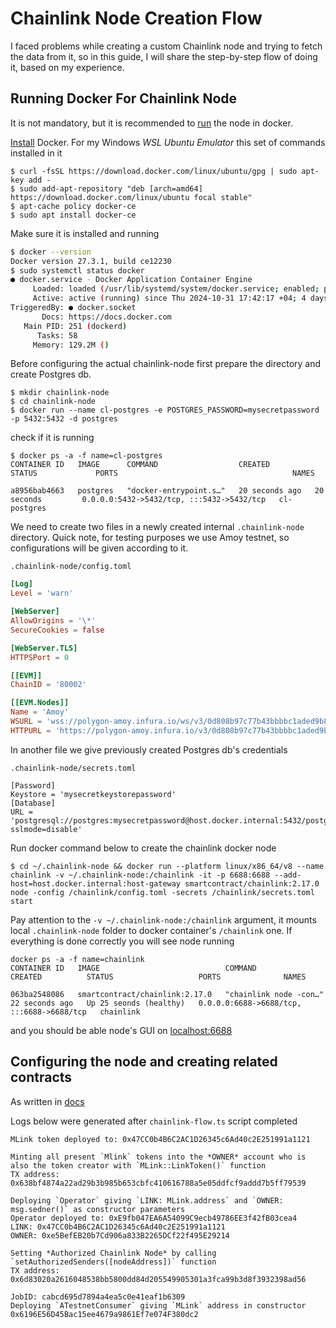 # Chainlink Node Creation Flow
I faced problems while creating a custom Chainlink node and trying to fetch the data from it, so in this guide, I will share the step-by-step flow of doing it, based on my experience.

## Running Docker For Chainlink Node
It is not mandatory, but it is recommended to [run](https://docs.chain.link/chainlink-nodes/v1/running-a-chainlink-node) the node in docker.

[Install](https://docs.docker.com/engine/install/) Docker. For my Windows *WSL Ubuntu Emulator* this set of commands installed in it
```shell
$ curl -fsSL https://download.docker.com/linux/ubuntu/gpg | sudo apt-key add -
$ sudo add-apt-repository "deb [arch=amd64] https://download.docker.com/linux/ubuntu focal stable"
$ apt-cache policy docker-ce
$ sudo apt install docker-ce
```

Make sure it is installed and running  
```bash
$ docker --version
Docker version 27.3.1, build ce12230
$ sudo systemctl status docker
● docker.service - Docker Application Container Engine
     Loaded: loaded (/usr/lib/systemd/system/docker.service; enabled; preset: enabled)
     Active: active (running) since Thu 2024-10-31 17:42:17 +04; 4 days ago
TriggeredBy: ● docker.socket
       Docs: https://docs.docker.com
   Main PID: 251 (dockerd)
      Tasks: 58
     Memory: 129.2M ()
```

Before configuring the actual chainlink-node first prepare the directory and create Postgres db.
```shell
$ mkdir chainlink-node
$ cd chainlink-node
$ docker run --name cl-postgres -e POSTGRES_PASSWORD=mysecretpassword -p 5432:5432 -d postgres
```
check if it is running
```shell
$ docker ps -a -f name=cl-postgres
CONTAINER ID   IMAGE      COMMAND                  CREATED          STATUS             PORTS                                       NAMES
    
a8956bab4663   postgres   "docker-entrypoint.s…"   20 seconds ago   20 seconds         0.0.0.0:5432->5432/tcp, :::5432->5432/tcp   cl-postgres
```

We need to create two files in a newly created internal `.chainlink-node` directory. Quick note, for testing purposes we use Amoy testnet, so configurations will be given according to it.

`.chainlink-node/config.toml`
```toml
[Log]
Level = 'warn'

[WebServer]
AllowOrigins = '\*'
SecureCookies = false

[WebServer.TLS]
HTTPSPort = 0

[[EVM]]
ChainID = '80002'

[[EVM.Nodes]]
Name = 'Amoy'
WSURL = 'wss://polygon-amoy.infura.io/ws/v3/0d808b97c77b43bbbbc1aded9b81d7de'
HTTPURL = 'https://polygon-amoy.infura.io/v3/0d808b97c77b43bbbbc1aded9b81d7de'
```

In another file we give previously created Postgres db's credentials

`.chainlink-node/secrets.toml`
```shell
[Password]
Keystore = 'mysecretkeystorepassword'
[Database]
URL = 'postgresql://postgres:mysecretpassword@host.docker.internal:5432/postgres?sslmode=disable'
```

Run docker command below to create the chainlink docker node
```shell
$ cd ~/.chainlink-node && docker run --platform linux/x86_64/v8 --name chainlink -v ~/.chainlink-node:/chainlink -it -p 6688:6688 --add-host=host.docker.internal:host-gateway smartcontract/chainlink:2.17.0 node -config /chainlink/config.toml -secrets /chainlink/secrets.toml start
```
Pay attention to the `-v ~/.chainlink-node:/chainlink` argument, it mounts local `.chainlink-node` folder to docker container's `/chainlink` one. If everything is done correctly you will see node running
```shell
docker ps -a -f name=chainlink
CONTAINER ID   IMAGE                            COMMAND                  CREATED          STATUS                   PORTS              NAMES 
                                    
063ba2548086   smartcontract/chainlink:2.17.0   "chainlink node -con…"   22 seconds ago   Up 25 seonds (healthy)   0.0.0.0:6688->6688/tcp, :::6688->6688/tcp   chainlink
```

and you should be able node's GUI on [localhost:6688](http://localhost:6688/)

## Configuring the node and creating related contracts
As written in [docs](https://docs.chain.link/chainlink-nodes/v1/fulfilling-requests)


Logs below were generated after `chainlink-flow.ts` script completed
```
MLink token deployed to: 0x47CC0b4B6C2AC1D26345c6Ad40c2E251991a1121

Minting all present `Mlink` tokens into the *OWNER* account who is also the token creator with `MLink::LinkToken()` function
TX address: 0x638bf4874a22ad29b3b985b653cbfc410616788a5e05ddfcf9addd7b5ff79539

Deploying `Operator` giving `LINK: MLink.address` and `OWNER: msg.sedner()` as constructor parameters
Operator deployed to: 0xE9fb047EA6A54099C9ecb49786EE3f42fB03cea4
LINK: 0x47CC0b4B6C2AC1D26345c6Ad40c2E251991a1121
OWNER: 0xe5BefEB20b7Cd906a833B2265DCf22f495E29214

Setting *Authorized Chainlink Node* by calling `setAuthorizedSenders([nodeAddress])` function
TX address: 0x6d83020a2616048538bb5800dd84d205549905301a3fca99b3d8f3932398ad56

JobID: cabcd695d7894a4ea5c0e41eaf1b6309
Deploying `ATestnetConsumer` giving `MLink` address in constructor
0x6196E56D45Bac15ee4679a9861Ef7e074F380dc2
```
